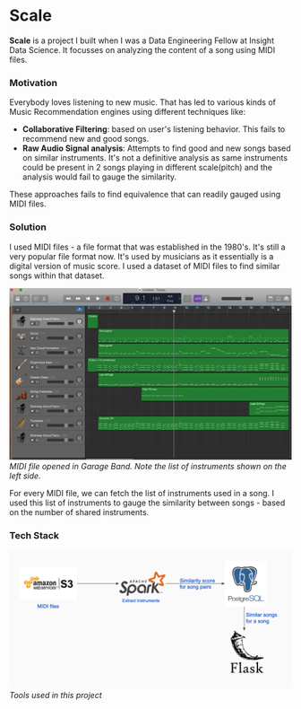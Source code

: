 # Scale
**Scale** is a project I built when I was a Data Engineering Fellow at Insight Data Science. It focusses on analyzing the content of a song using MIDI files.

### Motivation
Everybody loves listening to new music. That has led to various kinds of Music Recommendation engines using different techniques like:
* **Collaborative Filtering**: based on user's listening behavior. This fails to recommend new and good songs.
* **Raw Audio Signal analysis**: Attempts to find good and new songs based on similar instruments. It's not a definitive analysis as same instruments could be present in 2 songs playing in different scale(pitch) and the analysis would fail to gauge the similarity.

These approaches fails to find equivalence that can readily gauged using MIDI files.

### Solution
I used MIDI files - a file format that was established in the 1980's. It's still a very popular file format now. It's used by musicians as it essentially is a digital version of music score. I used a dataset of MIDI files to find similar songs within that dataset.

![MIDI file](assets/MIDI_file.png?raw=true "MIDI File in Garage Band")
*MIDI file opened in Garage Band. Note the list of instruments shown on the left side.*

For every MIDI file, we can fetch the list of instruments used in a song. I used this list of instruments to gauge the similarity between songs - based on the number of shared instruments.

### Tech Stack
![Tech Stack](assets/Tech_Stack.png?raw=true "Tech Stack used in project")
*Tools used in this project*
